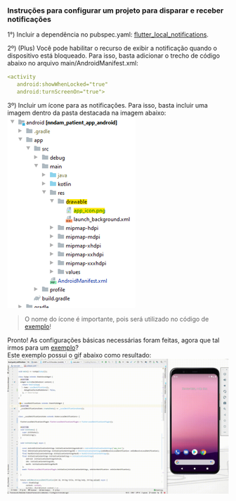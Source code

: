 ### Instruções para configurar um projeto para disparar e receber notificações

1°) Incluir a dependência no pubspec.yaml: [flutter_local_notifications](https://pub.dev/packages/flutter_local_notifications).  

2º) (Plus) Você pode habilitar o recurso de exibir a notificação quando o dispositivo está bloqueado. Para isso, basta adicionar o trecho de código abaixo no arquivo main/AndroidManifest.xml:  
```yaml
<activity
   android:showWhenLocked="true"
   android:turnScreenOn="true">
```

3º) Incluir um ícone para as notificações. Para isso, basta incluir uma imagem dentro da pasta destacada na imagem abaixo:  
![](https://github.com/SabrinaKaren/flutter-helper/blob/master/local-push-notification/assets/01.png)
> O nome do ícone é importante, pois será utilizado no código de [exemplo](example.dart)!  

Pronto! As configurações básicas necessárias foram feitas, agora que tal irmos para um [exemplo](example.dart)?  
Este exemplo possui o gif abaixo como resultado:  
![](https://github.com/SabrinaKaren/flutter-helper/blob/master/local-push-notification/assets/02.gif)
